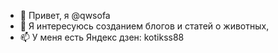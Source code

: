 - 👋 Привет, я @qwsofa
- 👀 Я интересуюсь созданием блогов и статей о животных,  
- 📫 У меня есть Яндекс дзен: kotikss88

